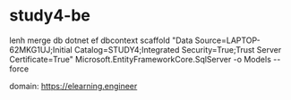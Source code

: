 # study4-be
lenh merge db dotnet ef dbcontext scaffold "Data Source=LAPTOP-62MKG1UJ;Initial Catalog=STUDY4;Integrated Security=True;Trust Server Certificate=True" Microsoft.EntityFrameworkCore.SqlServer -o Models --force

domain: https://elearning.engineer

